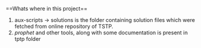 ==Whats where in this project==
1. aux-scripts -> solutions is the folder containing solution files which were fetched from online repository of TSTP.
2. *prophet* and other tools, along with some documentation is present in tptp folder

